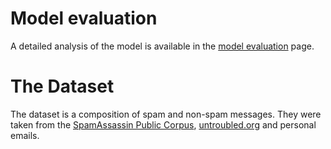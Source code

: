 # Model evaluation

A detailed analysis of the model is available in the [model evaluation](https://github.com/matteospanio/spam-analyzer/blob/master/docs/SpamAnalysis.ipynb) page.

# The Dataset

The dataset is a composition of spam and non-spam messages. They were taken from the [SpamAssassin Public Corpus](https://spamassassin.apache.org/old/publiccorpus/), [untroubled.org](http://untroubled.org/spam/) and personal emails.